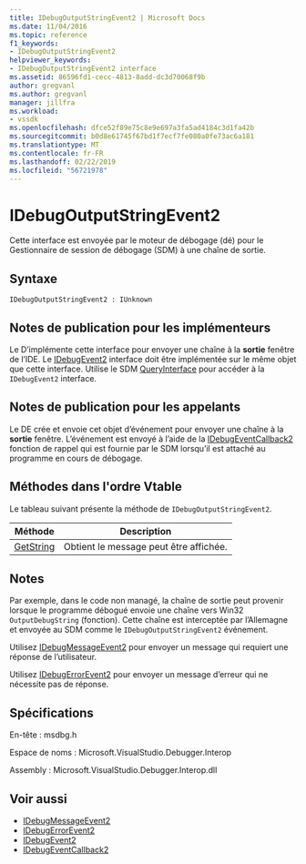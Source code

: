 ```yaml
---
title: IDebugOutputStringEvent2 | Microsoft Docs
ms.date: 11/04/2016
ms.topic: reference
f1_keywords:
- IDebugOutputStringEvent2
helpviewer_keywords:
- IDebugOutputStringEvent2 interface
ms.assetid: 86596fd1-cecc-4813-8add-dc3d70068f9b
author: gregvanl
ms.author: gregvanl
manager: jillfra
ms.workload:
- vssdk
ms.openlocfilehash: dfce52f89e75c8e9e697a3fa5ad4184c3d1fa42b
ms.sourcegitcommit: b0d8e61745f67bd1f7ecf7fe080a0fe73ac6a181
ms.translationtype: MT
ms.contentlocale: fr-FR
ms.lasthandoff: 02/22/2019
ms.locfileid: "56721978"
---
```

# <a name="idebugoutputstringevent2"></a>IDebugOutputStringEvent2
Cette interface est envoyée par le moteur de débogage (dé) pour le Gestionnaire de session de débogage (SDM) à une chaîne de sortie.

## <a name="syntax"></a>Syntaxe

```
IDebugOutputStringEvent2 : IUnknown
```

## <a name="notes-for-implementers"></a>Notes de publication pour les implémenteurs
 Le D’implémente cette interface pour envoyer une chaîne à la **sortie** fenêtre de l’IDE. Le [IDebugEvent2](../../../extensibility/debugger/reference/idebugevent2.md) interface doit être implémentée sur le même objet que cette interface. Utilise le SDM [QueryInterface](/cpp/atl/queryinterface) pour accéder à la `IDebugEvent2` interface.

## <a name="notes-for-callers"></a>Notes de publication pour les appelants
 Le DE crée et envoie cet objet d’événement pour envoyer une chaîne à la **sortie** fenêtre. L’événement est envoyé à l’aide de la [IDebugEventCallback2](../../../extensibility/debugger/reference/idebugeventcallback2.md) fonction de rappel qui est fournie par le SDM lorsqu’il est attaché au programme en cours de débogage.

## <a name="methods-in-vtable-order"></a>Méthodes dans l'ordre Vtable
 Le tableau suivant présente la méthode de `IDebugOutputStringEvent2`.

|Méthode|Description|
|------------|-----------------|
|[GetString](../../../extensibility/debugger/reference/idebugoutputstringevent2-getstring.md)|Obtient le message peut être affichée.|

## <a name="remarks"></a>Notes
 Par exemple, dans le code non managé, la chaîne de sortie peut provenir lorsque le programme débogué envoie une chaîne vers Win32 `OutputDebugString` (fonction). Cette chaîne est interceptée par l’Allemagne et envoyée au SDM comme le `IDebugOutputStringEvent2` événement.

 Utilisez [IDebugMessageEvent2](../../../extensibility/debugger/reference/idebugmessageevent2.md) pour envoyer un message qui requiert une réponse de l’utilisateur.

 Utilisez [IDebugErrorEvent2](../../../extensibility/debugger/reference/idebugerrorevent2.md) pour envoyer un message d’erreur qui ne nécessite pas de réponse.

## <a name="requirements"></a>Spécifications
 En-tête : msdbg.h

 Espace de noms : Microsoft.VisualStudio.Debugger.Interop

 Assembly : Microsoft.VisualStudio.Debugger.Interop.dll

## <a name="see-also"></a>Voir aussi
- [IDebugMessageEvent2](../../../extensibility/debugger/reference/idebugmessageevent2.md)
- [IDebugErrorEvent2](../../../extensibility/debugger/reference/idebugerrorevent2.md)
- [IDebugEvent2](../../../extensibility/debugger/reference/idebugevent2.md)
- [IDebugEventCallback2](../../../extensibility/debugger/reference/idebugeventcallback2.md)